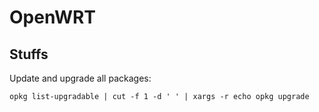 # OpenWRT

## Stuffs

Update and upgrade all packages:
```
opkg list-upgradable | cut -f 1 -d ' ' | xargs -r echo opkg upgrade
```


